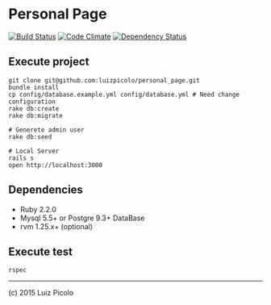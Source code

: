 
# Personal Page

[![Build Status](https://travis-ci.org/luizpicolo/personal_page.svg)](https://travis-ci.org/luizpicolo/personal_page)
[![Code Climate](https://codeclimate.com/github/luizpicolo/personal_page/badges/gpa.svg)](https://codeclimate.com/github/luizpicolo/personal_page)
[![Dependency Status](https://gemnasium.com/luizpicolo/personal-webpage.svg)](https://gemnasium.com/luizpicolo/personal-webpage)

## Execute project

    git clone git@github.com:luizpicolo/personal_page.git
    bundle install
    cp config/database.example.yml config/database.yml # Need change configuration
    rake db:create
    rake db:migrate

    # Generete admin user
    rake db:seed

    # Local Server
    rails s
    open http://localhost:3000

## Dependencies

- Ruby 2.2.0
- Mysql 5.5+ or Postgre 9.3+ DataBase
- rvm 1.25.x+ (optional)


## Execute test

    rspec

---

(c) 2015 Luiz Picolo
